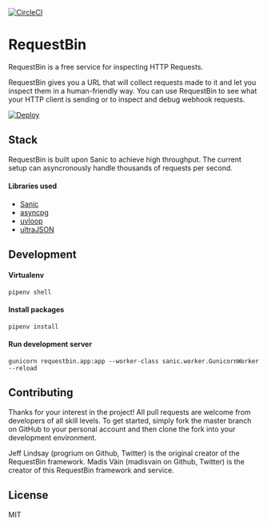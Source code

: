 [![CircleCI](https://circleci.com/gh/madisvain/requestbin.svg?style=svg)](https://circleci.com/gh/madisvain/requestbin)

# RequestBin
RequestBin is a free service for inspecting HTTP Requests.

RequestBin gives you a URL that will collect requests made to it and let you inspect them in a human-friendly way.
You can use RequestBin to see what your HTTP client is sending or to inspect and debug webhook requests.

[![Deploy](https://www.herokucdn.com/deploy/button.svg)](https://heroku.com/deploy?template=https://github.com/madisvain/requestbin)

## Stack
RequestBin is built upon Sanic to achieve high throughput. The current setup can asyncronously handle thousands of requests per second.

#### Libraries used
* [Sanic](https://github.com/channelcat/sanic)
* [asyncpg](https://github.com/MagicStack/asyncpg)
* [uvloop](https://github.com/MagicStack/uvloop)
* [ultraJSON](https://github.com/esnme/ultrajson)

## Development
#### Virtualenv
```shell
pipenv shell
```
#### Install packages
```shell
pipenv install
```
#### Run development server
```shell
gunicorn requestbin.app:app --worker-class sanic.worker.GunicornWorker --reload
```

## Contributing
Thanks for your interest in the project! All pull requests are welcome from developers of all skill levels. To get started, simply fork the master branch on GitHub to your personal account and then clone the fork into your development environment.

Jeff Lindsay (progrium on Github, Twitter) is the original creator of the RequestBin framework.
Madis Väin (madisvain on Github, Twitter) is the creator of this RequestBin framework and service.

## License
MIT